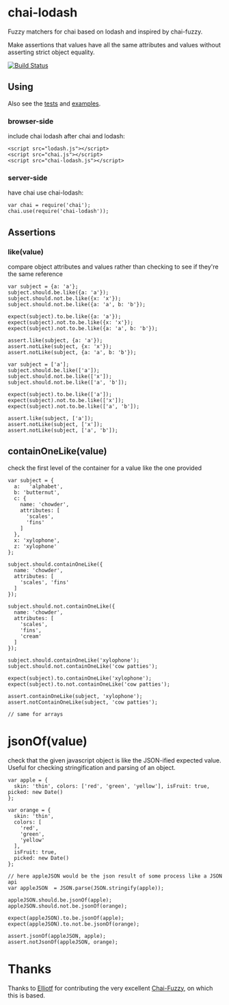 # chai-lodash

Fuzzy matchers for chai based on lodash and inspired by chai-fuzzy.

Make assertions that values have all the same attributes and values without asserting strict object equality.

[![Build Status](https://travis-ci.org/morrissinger/chai-lodash.png)](https://travis-ci.org/morrissinger/chai-lodash)

## Using

Also see the [tests](https://github.com/morrissinger/chai-lodash/tree/master/test/) and [examples](https://github.com/elliotf/chai-lodash/tree/master/examples/).

### browser-side

include chai lodash after chai and lodash:

    <script src="lodash.js"></script>
    <script src="chai.js"></script>
    <script src="chai-lodash.js"></script>

### server-side

have chai use chai-lodash:

    var chai = require('chai');
    chai.use(require('chai-lodash'));

## Assertions


### like(value)

compare object attributes and values rather than checking to see if they're the same reference

    var subject = {a: 'a'};
    subject.should.be.like({a: 'a'});
    subject.should.not.be.like({x: 'x'});
    subject.should.not.be.like({a: 'a', b: 'b'});

    expect(subject).to.be.like({a: 'a'});
    expect(subject).not.to.be.like({x: 'x'});
    expect(subject).not.to.be.like({a: 'a', b: 'b'});

    assert.like(subject, {a: 'a'});
    assert.notLike(subject, {x: 'x'});
    assert.notLike(subject, {a: 'a', b: 'b'});

    var subject = ['a'];
    subject.should.be.like(['a']);
    subject.should.not.be.like(['x']);
    subject.should.not.be.like(['a', 'b']);

    expect(subject).to.be.like(['a']);
    expect(subject).not.to.be.like(['x']);
    expect(subject).not.to.be.like(['a', 'b']);

    assert.like(subject, ['a']);
    assert.notLike(subject, ['x']);
    assert.notLike(subject, ['a', 'b']);

## containOneLike(value)

check the first level of the container for a value like the one provided

    var subject = {
      a:   'alphabet',
      b: 'butternut',
      c: {
        name: 'chowder',
        attributes: [
          'scales',
          'fins'
        ]
      },
      x: 'xylophone',
      z: 'xylophone'
    };

    subject.should.containOneLike({
      name: 'chowder',
      attributes: [
        'scales', 'fins'
      ]
    });

    subject.should.not.containOneLike({
      name: 'chowder',
      attributes: [
        'scales',
        'fins',
        'cream'
      ]
    });

    subject.should.containOneLike('xylophone');
    subject.should.not.containOneLike('cow patties');

    expect(subject).to.containOneLike('xylophone');
    expect(subject).to.not.containOneLike('cow patties');

    assert.containOneLike(subject, 'xylophone');
    assert.notContainOneLike(subject, 'cow patties');

    // same for arrays

# jsonOf(value)

check that the given javascript object is like the JSON-ified expected value.  Useful for checking stringification and parsing of an object.

    var apple = {
      skin: 'thin', colors: ['red', 'green', 'yellow'], isFruit: true, picked: new Date()
    };

    var orange = {
      skin: 'thin',
      colors: [
      	'red',
      	'green',
      	'yellow'
      ],
      isFruit: true,
      picked: new Date()
    };

    // here appleJSON would be the json result of some process like a JSON api
    var appleJSON  = JSON.parse(JSON.stringify(apple));

    appleJSON.should.be.jsonOf(apple);
    appleJSON.should.not.be.jsonOf(orange);

    expect(appleJSON).to.be.jsonOf(apple);
    expect(appleJSON).to.not.be.jsonOf(orange);

    assert.jsonOf(appleJSON, apple);
    assert.notJsonOf(appleJSON, orange);

# Thanks

Thanks to [Elliotf](http://github.com/elliotf/ "Elliotf") for contributing the very excellent [Chai-Fuzzy](http://github.com/elliotf/chai-fuzzy), on which this is based.
